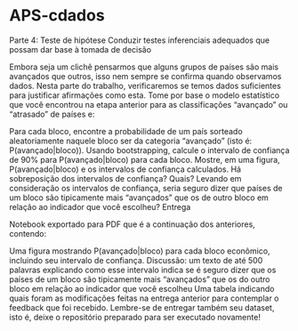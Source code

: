 # APS-cdados

Parte 4: Teste de hipótese
Conduzir testes inferenciais adequados que possam dar base à tomada de decisão

Embora seja um clichê pensarmos que alguns grupos de países são mais avançados que outros, isso nem sempre se confirma quando observamos dados. Nesta parte do trabalho, verificaremos se temos dados suficientes para justificar afirmações como esta. Tome por base o modelo estatístico que você encontrou na etapa anterior para as classificações “avançado” ou “atrasado” de países e:

Para cada bloco, encontre a probabilidade de um país sorteado aleatoriamente naquele bloco ser da categoria “avançado” (isto é: P(avançado|bloco)).
Usando bootstrapping, calcule o intervalo de confiança de 90% para P(avançado|bloco) para cada bloco.
Mostre, em uma figura, P(avançado|bloco) e os intervalos de confiança calculados. Há sobreposição dos intervalos de confiança? Quais?
Levando em consideração os intervalos de confiança, seria seguro dizer que países de um bloco são tipicamente mais “avançados” que os de outro bloco em relação ao indicador que você escolheu?
Entrega

Notebook exportado para PDF que é a continuação dos anteriores, contendo:

Uma figura mostrando P(avançado|bloco) para cada bloco econômico, incluindo seu intervalo de confiança.
Discussão: um texto de até 500 palavras explicando como esse intervalo indica se é seguro dizer que os países de um bloco são tipicamente mais “avançados” que os do outro bloco em relação ao indicador que você escolheu
Uma tabela indicando quais foram as modificações feitas na entrega anterior para contemplar o feedback que foi recebido.
Lembre-se de entregar também seu dataset, isto é, deixe o repositório preparado para ser executado novamente!